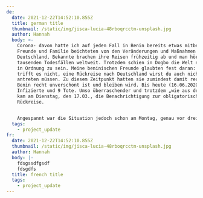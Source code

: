 ```yaml
---
de:
  date: 2021-12-22T14:52:10.855Z
  title: german title
  thumbnail: /static/img/jisca-lucia-48rboqrcctm-unsplash.jpg
  author: Hannah
  body: >-
    Corona- davon hatte ich auf jeden Fall in Benin bereits etwas mitbekommen.
    Freunde und Familie beichteten von den Veränderungen und Maßnahmen in
    Deutschland, Bekannte brachen ihre Reisen frühzeitig ab und man hört von
    tausenden Todesfällen weltweit. Trotzdem schien in Dogbo die Welt noch ganz
    in Ordnung zu sein. Meine beninischen Freunde glaubten fest daran: uns
    trifft es nicht, eine Rückreise nach Deutschland wirst du auch nicht
    antreten müssen. Zu diesem Zeitpunkt hatten sie zumindest damit recht, dass
    Benin recht unverschont ist und bleiben wird. Bis heute (16.06.2020) nur 483
    Infizierte und 9 Tote. Umso überraschender und trotzdem „wie aus dem Nichts“
    kam am Dienstag, den 17.03., die Benachrichtigung zur obligatorischen
    Rückreise.


    Angespannt war die Situation jedoch schon am Montag, genau vor drei Monaten. Meine amerikanische Freundin Carly kam gegen Mittag in unser Büro und teilte uns mit, dass alle Freiwilligen ihrer Organisation zurückgeholt werden. Und dass sie bereits morgen abfahren müsse. Das war schon mal ein großer Schock. Ich war unglaublich traurig, ist denn Dogbo ohne Carly nicht mehr wirklich Dogbo. Gleichzeitig fing auch ich an, mich zu fragen, ob ich denn auch zurück müsse. Die Nacht von Montag auf Dienstag war recht kurz. Ich informierte mein Eltern über die Neuigkeiten und meine Sorgen, ebenfalls abbrechen zu müssen. Des Weiteren begleitete ich Carly zu ihrer Wohnung und half ihr ihre Sachen zu packen.
  tags:
    - project_update
fr:
  date: 2021-12-22T14:52:10.855Z
  thumbnail: /static/img/jisca-lucia-48rboqrcctm-unsplash.jpg
  author: Hannah
  body: |-
    fdsgssdfgsdf
    fdsgdfs
  title: french title
  tags:
    - project_update
---
```

